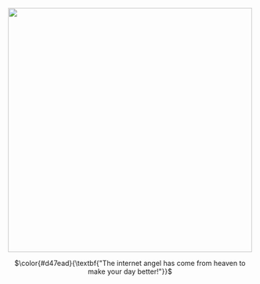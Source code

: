 
<p align="center">
  <img src="https://github.com/user-attachments/assets/304a586f-cd96-4647-ac93-c3b88635e295"width="498">
</p>
<p align="center">
$\color{#d47ead}{\textbf{"The internet angel has come from heaven to make your day better!"}}$
</p>
